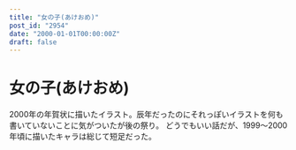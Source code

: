 ```yaml
---
title: "女の子(あけおめ)"
post_id: "2954"
date: "2000-01-01T00:00:00Z"
draft: false
---
```


# 女の子(あけおめ)

2000年の年賀状に描いたイラスト。辰年だったのにそれっぽいイラストを何も書いていないことに気がついたが後の祭り。 どうでもいい話だが、1999～2000年頃に描いたキャラは総じて短足だった。

